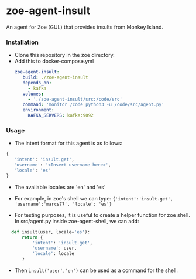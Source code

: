 # zoe-agent-insult
An agent for Zoe (GUL) that provides insults from Monkey Island.

### Installation
 - Clone this repository in the zoe directory.
 - Add this to docker-compose.yml
   ```yml
   zoe-agent-insult:
      build: ./zoe-agent-insult
      depends_on:
        - kafka
      volumes:
        - './zoe-agent-insult/src:/code/src'
      command: 'monitor /code python3 -u /code/src/agent.py'
      environment:
        KAFKA_SERVERS: kafka:9092
   ```
### Usage
 - The intent format for this agent is as follows:
 ```python
 {
    'intent': 'insult.get',
    'username': '<Insert username here>',
    'locale': 'es' 
 }
 ```
 - The available locales are 'en' and 'es'
 - For example, in zoe's shell we can type: 
 ```{'intent':'insult.get', 'username':'marcs77', 'locale': 'es'}```
 
 - For testing purposes, it is useful to create a helper function for
zoe shell. In src/agent.py inside zoe-agent-shell, we can add:
  ```python
    def insult(user, locale='es'):
        return {
            'intent': 'insult.get',
            'username': user,
            'locale': locale
        }
  ```
  - Then ```insult('user','en')``` can be used as a command for the shell.
